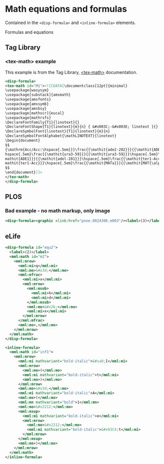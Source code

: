 # Math equations and formulas

Contained in the `<disp-formula>` and `<inline-formula>` elements.

Formulas and equations

## Tag Library

### &lt;tex-math> example

This example is from the Tag Library, [&lt;tex-math>](http://jatspan.org/niso/publishing-1.1d1/#p=elem-tex-math)
documentation.

```xml
<disp-formula>
<tex-math id="M1"><![CDATA[\documentclass[12pt]{minimal}
\usepackage{wasysym}
\usepackage[substack]{amsmath}
\usepackage{amsfonts}
\usepackage{amssymb}
\usepackage{amsbsy}
\usepackage[mathscr]{eucal}
\usepackage{mathrsfs}
\DeclareFontFamily{T1}{linotext}{}
\DeclareFontShape{T1}{linotext}{m}{n} { &#x003C;-&#x003E; linotext }{}
\DeclareSymbolFont{linotext}{T1}{linotext}{m}{n}
\DeclareSymbolFontAlphabet{\mathLINOTEXT}{linotext}
\begin{document}
$$
{\mathrm{Acc/Acc:\hspace{.5em}}}\frac{{\mathit{ade2-202}}}{{\mathit{ADE2}}}\
hspace{.5em}\frac{{\mathit{ura3-59}}}{{\mathit{ura3-59}}}\hspace{.5em}\frac{{\
mathit{ADE1}}}{{\mathit{adel-201}}}\hspace{.5em}\frac{{\mathit{ter1-Acc}}}{{\
mathit{ter1-Acc}}}\hspace{.5em}\frac{{\mathit{MATa}}}{{\mathit{MAT{\alpha}}}}
$$
\end{document}]]>
</tex-math>
</disp-formula>
```

## PLOS

### Bad example - no math markup, only image

```xml
<disp-formula><graphic xlink:href="pone.0024306.e003"/><label>(3)</label></disp-formula>
```

## eLife

```xml
<disp-formula id="equ2">
  <label>(2)</label>
  <mml:math id="m2">
    <mml:mrow>
      <mml:mi>q</mml:mi>
      <mml:mo>&#x3d;</mml:mo>
      <mml:mfrac>
        <mml:mi>x</mml:mi>
        <mml:mrow>
          <mml:msub>
            <mml:mi>k</mml:mi>
            <mml:mi>d</mml:mi>
          </mml:msub>
          <mml:mo>&#x2b;</mml:mo>
          <mml:mi>x</mml:mi>
        </mml:mrow>
      </mml:mfrac>
      <mml:mo>,</mml:mo>
    </mml:mrow>
  </mml:math>
</disp-formula>

<inline-formula>
  <mml:math id="inf1">
    <mml:mrow>
      <mml:mi mathvariant="bold-italic">&#xa0;I</mml:mi>
      <mml:mrow>
        <mml:mo>(</mml:mo>
        <mml:mi mathvariant="bold-italic">t</mml:mi>
        <mml:mo>)</mml:mo>
      </mml:mrow>
      <mml:mo>&#x3d;</mml:mo>
      <mml:mi mathvariant="bold-italic">A</mml:mi>
      <mml:mo>(</mml:mo>
      <mml:mn mathvariant="bold">1</mml:mn>
      <mml:mo>&#x2212;</mml:mo>
      <mml:msup>
        <mml:mi mathvariant="bold-italic">e</mml:mi>
        <mml:mrow>
          <mml:mo>&#x2212;</mml:mo>
          <mml:mi mathvariant="bold-italic">&#x03C4;t</mml:mi>
        </mml:mrow>
      </mml:msup>
      <mml:mo>)</mml:mo>
    </mml:mrow>
  </mml:math>
</inline-formula>
```
